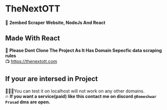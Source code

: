 # TheNextOTT
🧯 **2embed Scraper Website, NodeJs And React**

## Made With React
🚒 **Please Dont Clone The Project As It Has Domain Sepecfic data scraping rules** \
📺 https://thenextott.com

## If your are intersed in Project
🧑🏻‍🚒You can test it on localhost will not work on any other domains. \
🔥 **If you want a service(paid) like this contact me on discord `@Romeshwar Prasad` dms are open.**
